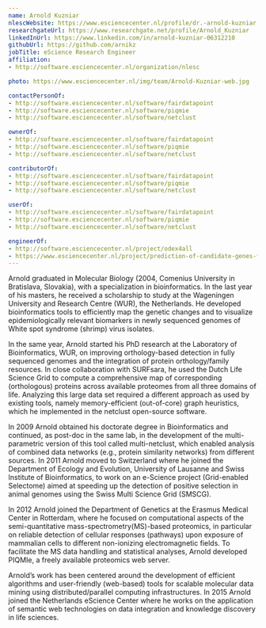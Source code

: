 ```yaml
---
name: Arnold Kuzniar
nlescWebsite: https://www.esciencecenter.nl/profile/dr.-arnold-kuzniar
researchgateUrl: https://www.researchgate.net/profile/Arnold_Kuzniar
linkedInUrl: https://www.linkedin.com/in/arnold-kuzniar-06312210
githubUrl: https://github.com/arnikz
jobTitle: eScience Research Engineer
affiliation:
- http://software.esciencecenter.nl/organization/nlesc

photo: https://www.esciencecenter.nl/img/team/Arnold-Kuzniar-web.jpg

contactPersonOf:
- http://software.esciencecenter.nl/software/fairdatapoint
- http://software.esciencecenter.nl/software/piqmie
- http://software.esciencecenter.nl/software/netclust

ownerOf:
- http://software.esciencecenter.nl/software/fairdatapoint
- http://software.esciencecenter.nl/software/piqmie
- http://software.esciencecenter.nl/software/netclust

contributorOf:
- http://software.esciencecenter.nl/software/fairdatapoint
- http://software.esciencecenter.nl/software/piqmie
- http://software.esciencecenter.nl/software/netclust

userOf:
- http://software.esciencecenter.nl/software/fairdatapoint
- http://software.esciencecenter.nl/software/piqmie
- http://software.esciencecenter.nl/software/netclust

engineerOf:
- http://software.esciencecenter.nl/project/odex4all
- https://www.esciencecenter.nl/project/prediction-of-candidate-genes-for-traits-using-interoperable-genome-annotat
---
```

Arnold graduated in Molecular Biology (2004, Comenius University in Bratislava, Slovakia), with a specialization in bioinformatics. In the last year of his masters, he received a scholarship to study at the Wageningen University and Research Centre (WUR), the Netherlands. He developed bioinformatics tools to efficiently map the genetic changes and to visualize epidemiologically relevant biomarkers in newly sequenced genomes of White spot syndrome (shrimp) virus isolates.

In the same year, Arnold started his PhD research at the Laboratory of Bioinformatics, WUR, on improving orthology-based detection in fully sequenced genomes and the integration of protein orthology/family resources. In close collaboration with SURFsara, he used the Dutch Life Science Grid to compute a comprehensive map of corresponding (orthologous) proteins across available proteomes from all three domains of life. Analyzing this large data set required a different approach as used by existing tools, namely memory-efficient (out-of-core) graph heuristics, which he implemented in the netclust open-source software. 

In 2009 Arnold obtained his doctorate degree in Bioinformatics and continued, as post-doc in the same lab, in the development of the multi-parametric version of this tool called multi-netclust, which enabled analysis of combined data networks (e.g., protein similarity networks) from different sources. In 2011 Arnold moved to Switzerland where he joined the Department of Ecology and Evolution, University of Lausanne and Swiss Institute of Bioinformatics, to work on an e-Science project (Grid-enabled Selectome) aimed at speeding up the detection of positive selection in animal genomes using the Swiss Multi Science Grid (SMSCG).

In 2012 Arnold joined the Department of Genetics at the Erasmus Medical Center in Rotterdam, where he focused on computational aspects of the semi-quantitative mass-spectrometry(MS)-based proteomics, in particular on reliable detection of cellular responses (pathways) upon exposure of mammalian cells to different non-ionizing electromagnetic fields. To facilitate the MS data handling and statistical analyses, Arnold developed PIQMIe, a freely available proteomics web server.

Arnold’s work has been centered around the development of efficient algorithms and user-friendly (web-based) tools for scalable molecular data mining using distributed/parallel computing infrastructures. In 2015 Arnold joined the Netherlands eScience Center where he works on the application of semantic web technologies on data integration and knowledge discovery in life sciences.
